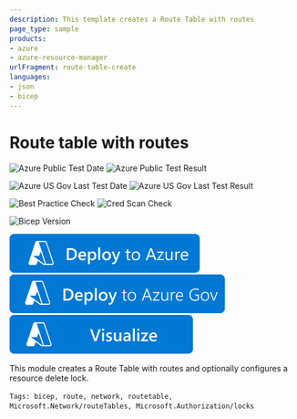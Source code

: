 ```yaml
---
description: This template creates a Route Table with routes
page_type: sample
products:
- azure
- azure-resource-manager
urlFragment: route-table-create
languages:
- json
- bicep
---
```

# Route table with routes

![Azure Public Test Date](https://azurequickstartsservice.blob.core.windows.net/badges/quickstarts/microsoft.network/route-table-create/PublicLastTestDate.svg)
![Azure Public Test Result](https://azurequickstartsservice.blob.core.windows.net/badges/quickstarts/microsoft.network/route-table-create/PublicDeployment.svg)

![Azure US Gov Last Test Date](https://azurequickstartsservice.blob.core.windows.net/badges/quickstarts/microsoft.network/route-table-create/FairfaxLastTestDate.svg)
![Azure US Gov Last Test Result](https://azurequickstartsservice.blob.core.windows.net/badges/quickstarts/microsoft.network/route-table-create/FairfaxDeployment.svg)

![Best Practice Check](https://azurequickstartsservice.blob.core.windows.net/badges/quickstarts/microsoft.network/route-table-create/BestPracticeResult.svg)
![Cred Scan Check](https://azurequickstartsservice.blob.core.windows.net/badges/quickstarts/microsoft.network/route-table-create/CredScanResult.svg)

![Bicep Version](https://azurequickstartsservice.blob.core.windows.net/badges/quickstarts/microsoft.network/route-table-create/BicepVersion.svg)

[![Deploy To Azure](https://raw.githubusercontent.com/Azure/azure-quickstart-templates/master/1-CONTRIBUTION-GUIDE/images/deploytoazure.svg?sanitize=true)](https://portal.azure.com/#create/Microsoft.Template/uri/https%3A%2F%2Fraw.githubusercontent.com%2FAzure%2Fazure-quickstart-templates%2Fmaster%2Fquickstarts%2Fmicrosoft.network%2Froute-table-create%2Fazuredeploy.json)
[![Deploy To Azure US Gov](https://raw.githubusercontent.com/Azure/azure-quickstart-templates/master/1-CONTRIBUTION-GUIDE/images/deploytoazuregov.svg?sanitize=true)](https://portal.azure.us/#create/Microsoft.Template/uri/https%3A%2F%2Fraw.githubusercontent.com%2FAzure%2Fazure-quickstart-templates%2Fmaster%2Fquickstarts%2Fmicrosoft.network%2Froute-table-create%2Fazuredeploy.json)
[![Visualize](https://raw.githubusercontent.com/Azure/azure-quickstart-templates/master/1-CONTRIBUTION-GUIDE/images/visualizebutton.svg?sanitize=true)](http://armviz.io/#/?load=https%3A%2F%2Fraw.githubusercontent.com%2FAzure%2Fazure-quickstart-templates%2Fmaster%2Fquickstarts%2Fmicrosoft.network%2Froute-table-create%2Fazuredeploy.json)

This module creates a Route Table with routes and optionally configures a resource delete lock.

`Tags: bicep, route, network, routetable, Microsoft.Network/routeTables, Microsoft.Authorization/locks`